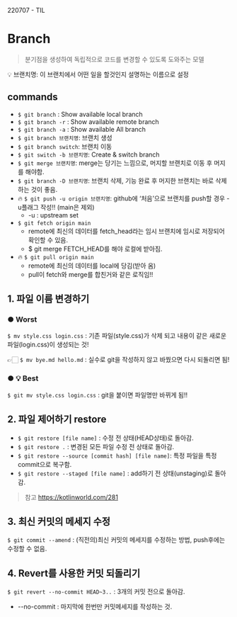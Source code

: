 220707 - TIL

# Branch

> 분기점을 생성하여 독립적으로 코드를 변경할 수 있도록 도와주는 모델

💡 브랜치명: 이 브랜치에서 어떤 일을 할것인지 설명하는 이름으로 설정

## commands

- `$ git branch` : Show available local branch
- `$ git branch -r` : Show available remote branch
- `$ git branch -a` : Show available All branch
- `$ git branch 브랜치명`: 브랜치 생성
- `$ git branch switch`: 브랜치 이동
- `$ git switch -b 브랜치명`: Create & switch branch
- `$ git merge 브랜치명`: merge는 당기는 느낌으로, 머지할 브랜치로 이동 후 머지를 해야함.
- `$ git branch -D 브랜치명`: 브랜치 삭제, 기능 완료 후 머지한 브랜치는 바로 삭제하는 것이 좋음.
- 🔥 `$ git push -u origin 브랜치명`: github에 ‘처음’으로 브랜치를 push할 경우
  -u플래그 작성!! (main은 제외)
  - -u : upstream set
- `$ git fetch origin main`
  - remote에 최신의 데이터를 fetch_head라는 임시 브랜치에 임시로 저장되어 확인할 수 있음.
  - $ git merge FETCH_HEAD를 해야 로컬에 받아짐.
- 🔥 `$ git pull origin main`
  - remote에 최신의 데이터를 local에 당김(받아 옴)
  - pull이 fetch와 merge를 합친거와 같은 로직임!!

## 1. 파일 이름 변경하기

### ● Worst

`$ mv style.css login.css` : 기존 파일(style.css)가 삭제 되고 내용이 같은 새로운 파일(login.css)이 생성되는 것!

👉🏻 `$ mv bye.md hello.md` : 실수로 git을 작성하지 않고 바꿨으면 다시 되돌리면 됨!

### ● 💡 Best

`$ git mv style.css login.css` : git을 붙이면 파일명만 바뀌게 됨!!

## 2. 파일 제어하기 restore

- `$ git restore [file name]` : 수정 전 상태(HEAD상태)로 돌아감.
- `$ git restore .` : 변경된 모든 파일 수정 전 상태로 돌아감.
- `$ git restore --source [commit hash] [file name]`: 특정 파일을 특정 commit으로 복구함.
- `$ git restore --staged [file name]` : add하기 전 상태(unstaging)로 돌아감.

> 참고 https://kotlinworld.com/281

## 3. 최신 커밋의 메세지 수정

`$ git commit --amend` : (직전의)최신 커밋의 메세지를 수정하는 방법, push후에는 수정할 수 없음.

## 4. Revert를 사용한 커밋 되돌리기

`$ git revert --no-commit HEAD~3..` : 3개의 커밋 전으로 돌아감.

- --no-commit : 마지막에 한번만 커밋메세지를 작성하는 것.
